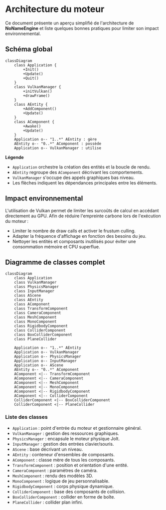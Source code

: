 # Architecture du moteur

Ce document présente un aperçu simplifié de l'architecture de **NoNameEngine** et liste quelques bonnes pratiques pour limiter son impact environnemental.

## Schéma global

```mermaid
classDiagram
    class Application {
        +Init()
        +Update()
        +Quit()
    }
    class VulkanManager {
        +initVulkan()
        +drawFrame()
    }
    class AEntity {
        +AddComponent()
        +Update()
    }
    class AComponent {
        +Awake()
        +Update()
    }
    Application o-- "1..*" AEntity : gère
    AEntity o-- "0..*" AComponent : possède
    Application o-- VulkanManager : utilise
```

**Légende**

- `Application` orchestre la création des entités et la boucle de rendu.
- `AEntity` regroupe des `AComponent` décrivant les comportements.
- `VulkanManager` s'occupe des appels graphiques bas niveau.
- Les flèches indiquent les dépendances principales entre les éléments.

## Impact environnemental

L'utilisation de Vulkan permet de limiter les surcoûts de calcul en accédant directement au GPU. Afin de réduire l'empreinte carbone lors de l'exécution du moteur :

- Limiter le nombre de draw calls et activer le frustum culling.
- Adapter la fréquence d'affichage en fonction des besoins du jeu.
- Nettoyer les entités et composants inutilisés pour éviter une consommation mémoire et CPU superflue.

## Diagramme de classes complet

```mermaid
classDiagram
    class Application
    class VulkanManager
    class PhysicsManager
    class InputManager
    class AScene
    class AEntity
    class AComponent
    class TransformComponent
    class CameraComponent
    class MeshComponent
    class MonoComponent
    class RigidbodyComponent
    class ColliderComponent
    class BoxColliderComponent
    class PlaneCollider

    Application o-- "1..*" AEntity
    Application o-- VulkanManager
    Application o-- PhysicsManager
    Application o-- InputManager
    Application o-- AScene
    AEntity o-- "0..*" AComponent
    AComponent <|-- TransformComponent
    AComponent <|-- CameraComponent
    AComponent <|-- MeshComponent
    AComponent <|-- MonoComponent
    AComponent <|-- RigidbodyComponent
    AComponent <|-- ColliderComponent
    ColliderComponent <|-- BoxColliderComponent
    ColliderComponent <|-- PlaneCollider
```

### Liste des classes

- `Application` : point d'entrée du moteur et gestionnaire général.
- `VulkanManager` : gestion des ressources graphiques.
- `PhysicsManager` : encapsule le moteur physique Jolt.
- `InputManager` : gestion des entrées clavier/souris.
- `AScene` : base décrivant un niveau.
- `AEntity` : conteneur d'ensembles de composants.
- `AComponent` : classe mère de tous les composants.
- `TransformComponent` : position et orientation d'une entité.
- `CameraComponent` : paramètres de caméra.
- `MeshComponent` : rendu des modèles 3D.
- `MonoComponent` : logique de jeu personnalisable.
- `RigidbodyComponent` : corps physique dynamique.
- `ColliderComponent` : base des composants de collision.
- `BoxColliderComponent` : collider en forme de boîte.
- `PlaneCollider` : collider plan infini.

